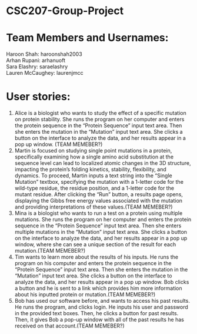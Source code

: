 # CSC207-Group-Project

# Team Members and Usernames:
 Haroon Shah: haroonshah2003\
 Arhan Rupani: arhanuoft\
 Sara Elashry: saraelashry\
 Lauren McCaughey: laurenjmcc

# User stories:
1. Alice is a biologist who wants to study the effect of a specific mutation on protein stability. She runs the program on her computer and enters the protein sequence in the “Protein Sequence” input text area. Then she enters the mutation in the “Mutation” input text area. She clicks a button on the interface to analyze the data, and her results appear in a pop up window. (TEAM MEMEBER?)
2. Martin is focused on studying single point mutations in a protein, specifically examining how a single amino acid substitution at the sequence level can lead to localized atomic changes in the 3D structure, impacting the protein’s folding kinetics, stability, flexibility, and dynamics. To proceed, Martin inputs a text string into the “Single Mutation” textbox, specifying the mutation with a 1-letter code for the wild-type residue, the residue position, and a 1-letter code for the mutant residue. After clicking the “Run” button, a results page opens, displaying the Gibbs free energy values associated with the mutation and providing interpretations of these values.(TEAM MEMEBER?)
3. Mina is a biologist who wants to run a test on a protein using multiple mutations. She runs the program on her computer and enters the protein sequence in the “Protein Sequence” input text area. Then she enters multiple mutations in the “Mutation” input text area. She clicks a button on the interface to analyze the data, and her results appear in a pop up window, where she can see a unique section of the result for each mutation.(TEAM MEMEBER?)
4. Tim wants to learn more about the results of his inputs. He runs the program on his computer and enters the protein sequence in the “Protein Sequence” input text area. Then she enters the mutation in the “Mutation” input text area. She clicks a button on the interface to analyze the data, and her results appear in a pop up window. Bob clicks a button and he is sent to a link which provides him more information about his inputted protein or mutation.(TEAM MEMEBER?)
5. Bob has used our software before, and wants to access his past results. He runs the program, and clicks login. He inputs his user and password in the provided text boxes. Then, he clicks a button for past results. Then, it gives Bob a pop-up window with all of the past results he has received on that account.(TEAM MEMEBER?)
